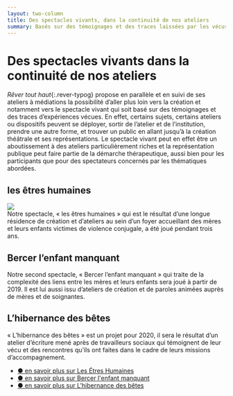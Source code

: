 ```yaml
---
layout: two-column
title: Des spectacles vivants, dans la continuité de nos ateliers
summary: Basés sur des témoignages et des traces laissées par les vécus, nos spectacles sont un prolongement de nos ateliers de création et traitent à leur manière théâtrale et musicale de thématiques contemporaines et de problématiques sociales et intimes.
---
```

# Des spectacles vivants dans la continuité de nos ateliers   

*Rêver tout haut*{:.rever-typog} propose en parallèle et en suivi de ses ateliers à médiations la possibilité d’aller plus loin vers la création et notamment vers le spectacle vivant qui soit basé sur des témoignages et des traces d’expériences vécues. En effet, certains sujets, certains ateliers ou dispositifs peuvent se déployer, sortir de l’atelier et de l’institution, prendre une autre forme, et trouver un public en allant jusqu’à la création théâtrale et ses représentations. Le spectacle vivant peut en effet être un aboutissement à des ateliers particulièrement riches et la représentation publique peut faire partie de la démarche thérapeutique, aussi bien pour les participants que pour des spectateurs concernés par les thématiques abordées.

## les êtres humaines
<img src="http://res.cloudinary.com/dnxcesebo/image/upload/c_scale,h_400,r_10/v1527696915/Danse_Mireille_Etres_Humaines_zow12o.jpg" class="img"/><br>
Notre spectacle, « les êtres humaines » qui est le résultat d’une longue résidence de création et d’ateliers au sein d’un foyer accueillant des mères et leurs enfants victimes de violence conjugale, a été joué pendant trois ans. 

## Bercer l’enfant manquant
Notre second spectacle, « Bercer l’enfant manquant » qui traite de la complexité des liens entre les mères et leurs enfants sera joué à partir de 2019. Il est lui aussi issu d’ateliers de création et de paroles animées auprès de mères et de soignantes.  

## L’hibernance des bêtes
« L’hibernance des bêtes » est un projet pour 2020, il sera le résultat d’un atelier d’écriture mené après de travailleurs sociaux qui témoignent de leur vécu et des rencontres qu’ils ont faites dans le cadre de leurs missions d’accompagnement.  


  <ul class="savoir-plus">
    <li><a href="les-etres-humaines">● en savoir plus sur Les Étres Humaines</a></li>
  
  <li><a href="bercer-l'enfant-manquant">● en savoir plus sur Bercer l'enfant manquant</a></li>
  
  <li><a href="l'hibernance-des-betes">● en savoir plus sur L'hibernance des bêtes</a></li>
</ul>


<!-- <div class= "savoir-plus"><a href="bercer-l'enfant-manquant">● en savoir plus sur Bercer l'enfant manquant</a></div>

<div class="savoir-plus"><a href="l'hibernance-des-betes">● en savoir plus sur L'hibernance des bêtes</a></div> -->



